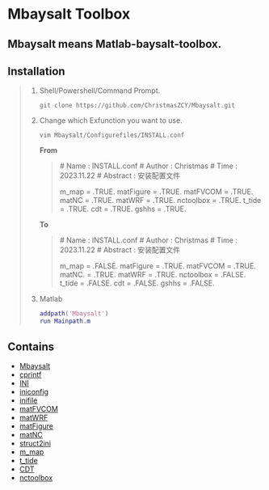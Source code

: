# Mbaysalt Toolbox

## Mbaysalt means Matlab-baysalt-toolbox.

## Installation

> 1. Shell/Powershell/Command Prompt.
>
>    ```shell
>    git clone https://github.com/ChristmasZCY/Mbaysalt.git
>    ```
> 2. Change which Exfunction you want to use.
>
>    ```shell
>    vim Mbaysalt/Configurefiles/INSTALL.conf
>    ```
>
>    **From**
>
>    > \# Name     : INSTALL.conf
>    > \# Author   : Christmas
>    > \# Time     : 2023.11.22
>    > \# Abstract : 安装配置文件
>    >
>    > m_map     = .TRUE.
>    > matFigure = .TRUE.
>    > matFVCOM  = .TRUE.
>    > matNC     = .TRUE.
>    > matWRF    = .TRUE.
>    > nctoolbox = .TRUE.
>    > t_tide    = .TRUE.
>    > cdt       = .TRUE.
>    > gshhs     = .TRUE.
>    >
>
>    **To**
>
>    > \# Name     : INSTALL.conf
>    > \# Author   : Christmas
>    > \# Time     : 2023.11.22
>    > \# Abstract : 安装配置文件
>    >
>    > m_map     = .FALSE.
>    > matFigure = .TRUE.
>    > matFVCOM  = .TRUE.
>    > matNC.    = .TRUE.
>    > matWRF    = .TRUE.
>    > nctoolbox = .FALSE.
>    > t_tide    = .FALSE.
>    > cdt       = .FALSE.
>    > gshhs     = .FALSE.
>    >
> 3. Matlab
>
>    ```matlab
>    addpath('Mbaysalt')
>    run Mainpath.m
>    ```

## Contains

* [Mbaysalt](https://github.com/ChristmasZCY/Mbaysalt)
* [cprintf](https://www.mathworks.com/matlabcentral/fileexchange/24093-cprintf-display-formatted-colored-text-in-the-command-window)
* [INI](https://ww2.mathworks.cn/matlabcentral/fileexchange/55766-ini)
* [iniconfig](https://ww2.mathworks.cn/matlabcentral/fileexchange/24992-ini-config)
* [inifile](https://ww2.mathworks.cn/matlabcentral/fileexchange/2976-inifile)
* [matFVCOM](https://github.com/SiqiLiOcean/matFVCOM)
* [matWRF](https://github.com/SiqiLiOcean/matWRF)
* [matFigure](https://github.com/SiqiLiOcean/matFigure)
* [matNC](https://github.com/SiqiLiOcean/matNC)
* [struct2ini](https://ww2.mathworks.cn/matlabcentral/fileexchange/22079-struct2ini)
* [m_map](https://www.eoas.ubc.ca/~rich/map.html)
* [t_tide](https://www.eoas.ubc.ca/~rich/#T_Tide)
* [CDT](https://github.com/chadagreene/CDT)
* [nctoolbox](https://github.com/nctoolbox/nctoolbox)
